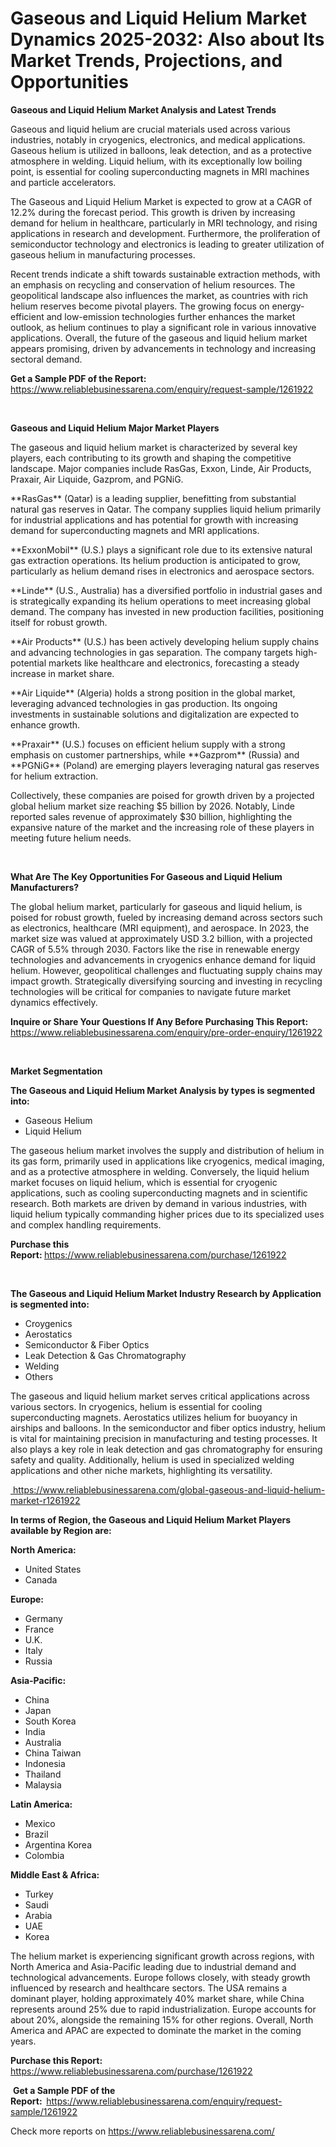 <p><h1>Gaseous and Liquid Helium Market Dynamics 2025-2032: Also about Its Market Trends, Projections, and Opportunities</h1></p><p><strong>Gaseous and Liquid Helium Market Analysis and Latest Trends</strong></p>
<p><p>Gaseous and liquid helium are crucial materials used across various industries, notably in cryogenics, electronics, and medical applications. Gaseous helium is utilized in balloons, leak detection, and as a protective atmosphere in welding. Liquid helium, with its exceptionally low boiling point, is essential for cooling superconducting magnets in MRI machines and particle accelerators.</p><p>The Gaseous and Liquid Helium Market is expected to grow at a CAGR of 12.2% during the forecast period. This growth is driven by increasing demand for helium in healthcare, particularly in MRI technology, and rising applications in research and development. Furthermore, the proliferation of semiconductor technology and electronics is leading to greater utilization of gaseous helium in manufacturing processes.</p><p>Recent trends indicate a shift towards sustainable extraction methods, with an emphasis on recycling and conservation of helium resources. The geopolitical landscape also influences the market, as countries with rich helium reserves become pivotal players. The growing focus on energy-efficient and low-emission technologies further enhances the market outlook, as helium continues to play a significant role in various innovative applications. Overall, the future of the gaseous and liquid helium market appears promising, driven by advancements in technology and increasing sectoral demand.</p></p>
<p><strong>Get a Sample PDF of the Report:&nbsp;</strong> <a href="https://www.reliablebusinessarena.com/enquiry/request-sample/1261922?utm_campaign=2530&utm_medium=2&utm_source=Github&utm_content=ia&utm_term=03042025&utm_id=gaseous-and-liquid-helium">https://www.reliablebusinessarena.com/enquiry/request-sample/1261922</a></p>
<p>&nbsp;</p>
<p><strong>Gaseous and Liquid Helium Major Market Players</strong></p>
<p><p>The gaseous and liquid helium market is characterized by several key players, each contributing to its growth and shaping the competitive landscape. Major companies include RasGas, Exxon, Linde, Air Products, Praxair, Air Liquide, Gazprom, and PGNiG.</p><p>**RasGas** (Qatar) is a leading supplier, benefitting from substantial natural gas reserves in Qatar. The company supplies liquid helium primarily for industrial applications and has potential for growth with increasing demand for superconducting magnets and MRI applications.</p><p>**ExxonMobil** (U.S.) plays a significant role due to its extensive natural gas extraction operations. Its helium production is anticipated to grow, particularly as helium demand rises in electronics and aerospace sectors.</p><p>**Linde** (U.S., Australia) has a diversified portfolio in industrial gases and is strategically expanding its helium operations to meet increasing global demand. The company has invested in new production facilities, positioning itself for robust growth.</p><p>**Air Products** (U.S.) has been actively developing helium supply chains and advancing technologies in gas separation. The company targets high-potential markets like healthcare and electronics, forecasting a steady increase in market share.</p><p>**Air Liquide** (Algeria) holds a strong position in the global market, leveraging advanced technologies in gas production. Its ongoing investments in sustainable solutions and digitalization are expected to enhance growth.</p><p>**Praxair** (U.S.) focuses on efficient helium supply with a strong emphasis on customer partnerships, while **Gazprom** (Russia) and **PGNiG** (Poland) are emerging players leveraging natural gas reserves for helium extraction.</p><p>Collectively, these companies are poised for growth driven by a projected global helium market size reaching $5 billion by 2026. Notably, Linde reported sales revenue of approximately $30 billion, highlighting the expansive nature of the market and the increasing role of these players in meeting future helium needs.</p></p>
<p>&nbsp;</p>
<p><strong>What Are The Key Opportunities For Gaseous and Liquid Helium Manufacturers?</strong></p>
<p><p>The global helium market, particularly for gaseous and liquid helium, is poised for robust growth, fueled by increasing demand across sectors such as electronics, healthcare (MRI equipment), and aerospace. In 2023, the market size was valued at approximately USD 3.2 billion, with a projected CAGR of 5.5% through 2030. Factors like the rise in renewable energy technologies and advancements in cryogenics enhance demand for liquid helium. However, geopolitical challenges and fluctuating supply chains may impact growth. Strategically diversifying sourcing and investing in recycling technologies will be critical for companies to navigate future market dynamics effectively.</p></p>
<p><strong>Inquire or Share Your Questions If Any Before Purchasing This Report:</strong> <a href="https://www.reliablebusinessarena.com/enquiry/pre-order-enquiry/1261922?utm_campaign=2530&utm_medium=2&utm_source=Github&utm_content=ia&utm_term=03042025&utm_id=gaseous-and-liquid-helium">https://www.reliablebusinessarena.com/enquiry/pre-order-enquiry/1261922</a></p>
<p>&nbsp;</p>
<p><strong>Market Segmentation</strong></p>
<p><strong>The Gaseous and Liquid Helium Market Analysis by types is segmented into:</strong></p>
<p><ul><li>Gaseous Helium</li><li>Liquid Helium</li></ul></p>
<p><p>The gaseous helium market involves the supply and distribution of helium in its gas form, primarily used in applications like cryogenics, medical imaging, and as a protective atmosphere in welding. Conversely, the liquid helium market focuses on liquid helium, which is essential for cryogenic applications, such as cooling superconducting magnets and in scientific research. Both markets are driven by demand in various industries, with liquid helium typically commanding higher prices due to its specialized uses and complex handling requirements.</p></p>
<p><strong>Purchase this Report:&nbsp;</strong><a href="https://www.reliablebusinessarena.com/purchase/1261922?utm_campaign=2530&utm_medium=2&utm_source=Github&utm_content=ia&utm_term=03042025&utm_id=gaseous-and-liquid-helium">https://www.reliablebusinessarena.com/purchase/1261922</a></p>
<p>&nbsp;</p>
<p><strong>The Gaseous and Liquid Helium Market Industry Research by Application is segmented into:</strong></p>
<p><ul><li>Croygenics</li><li>Aerostatics</li><li>Semiconductor & Fiber Optics</li><li>Leak Detection & Gas Chromatography</li><li>Welding</li><li>Others</li></ul></p>
<p><p>The gaseous and liquid helium market serves critical applications across various sectors. In cryogenics, helium is essential for cooling superconducting magnets. Aerostatics utilizes helium for buoyancy in airships and balloons. In the semiconductor and fiber optics industry, helium is vital for maintaining precision in manufacturing and testing processes. It also plays a key role in leak detection and gas chromatography for ensuring safety and quality. Additionally, helium is used in specialized welding applications and other niche markets, highlighting its versatility.</p></p>
<p><a href="https://www.reliablebusinessarena.com/global-gaseous-and-liquid-helium-market-r1261922?utm_campaign=2530&utm_medium=2&utm_source=Github&utm_content=ia&utm_term=03042025&utm_id=gaseous-and-liquid-helium">&nbsp;https://www.reliablebusinessarena.com/global-gaseous-and-liquid-helium-market-r1261922</a></p>
<p><strong>In terms of Region, the Gaseous and Liquid Helium Market Players available by Region are:</strong></p>
<p>
    <p> <strong> North America: </strong>
        <ul>
            <li>United States</li>
            <li>Canada</li>
        </ul>
        </p> 
    <p> <strong> Europe: </strong>
        <ul>
            <li>Germany</li>
            <li>France</li>
            <li>U.K.</li>
            <li>Italy</li>
            <li>Russia</li>
        </ul>
        </p> 
    <p> <strong> Asia-Pacific: </strong>
        <ul>
            <li>China</li>
            <li>Japan</li>
            <li>South Korea</li>
            <li>India</li>
            <li>Australia</li>
            <li>China Taiwan</li>
            <li>Indonesia</li>
            <li>Thailand</li>
            <li>Malaysia</li>
        </ul>
        </p> 
    <p> <strong> Latin America: </strong>
        <ul>
            <li>Mexico</li>
            <li>Brazil</li>
            <li>Argentina Korea</li>
            <li>Colombia</li>
        </ul>
        </p> 
    <p> <strong> Middle East & Africa: </strong>
        <ul>
            <li>Turkey</li>
            <li>Saudi</li>
            <li>Arabia</li>
            <li>UAE</li>
            <li>Korea</li>
        </ul>
    </p>
    </p>
<p><p>The helium market is experiencing significant growth across regions, with North America and Asia-Pacific leading due to industrial demand and technological advancements. Europe follows closely, with steady growth influenced by research and healthcare sectors. The USA remains a dominant player, holding approximately 40% market share, while China represents around 25% due to rapid industrialization. Europe accounts for about 20%, alongside the remaining 15% for other regions. Overall, North America and APAC are expected to dominate the market in the coming years.</p></p>
<p><strong>Purchase this Report: </strong><a href="https://www.reliablebusinessarena.com/purchase/1261922?utm_campaign=2530&utm_medium=2&utm_source=Github&utm_content=ia&utm_term=03042025&utm_id=gaseous-and-liquid-helium">https://www.reliablebusinessarena.com/purchase/1261922</a></p>
<p>&nbsp;<strong>Get a Sample PDF of the Report:&nbsp;&nbsp;</strong><a href="https://www.reliablebusinessarena.com/enquiry/request-sample/1261922?utm_campaign=2530&utm_medium=2&utm_source=Github&utm_content=ia&utm_term=03042025&utm_id=gaseous-and-liquid-helium">https://www.reliablebusinessarena.com/enquiry/request-sample/1261922</a></p>
<p><strong></strong></p>
<p>Check more reports on <a href="https://www.reliablebusinessarena.com/?utm_campaign=2530&utm_medium=2&utm_source=Github&utm_content=ia&utm_term=03042025&utm_id=gaseous-and-liquid-helium">https://www.reliablebusinessarena.com/</a></p>